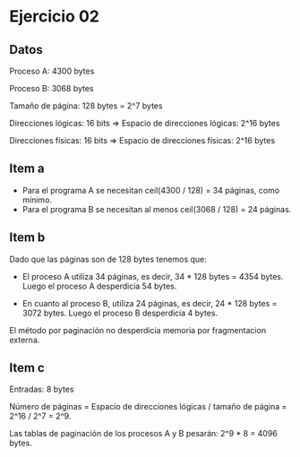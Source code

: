 # Ejercicio 02

## Datos

Proceso A: 4300 bytes

Proceso B: 3068 bytes

Tamaño de página: 128 bytes = 2^7 bytes

Direcciones lógicas: 16 bits => Espacio de direcciones lógicas: 2^16 bytes

Direcciones físicas: 16 bits => Espacio de direcciones físicas: 2^16 bytes

## Item a

* Para el programa A se necesitan ceil(4300 / 128) = 34 páginas, como mínimo.
* Para el programa B se necesitan al menos ceil(3068 / 128) = 24 páginas.

## Item b

Dado que las páginas son de 128 bytes tenemos que:

* El proceso A utiliza 34 páginas, es decir, 34 * 128 bytes = 4354 bytes.
Luego el proceso A desperdicia 54 bytes.

* En cuanto al proceso B, utiliza 24 páginas, es decir, 24 * 128 bytes = 3072 bytes.
Luego el proceso B desperdicia 4 bytes.

El método por paginación no desperdicia memoria por fragmentacion externa.

## Item c

Entradas: 8 bytes

Número de páginas = Espacio de direcciones lógicas / tamaño de página = 2^16 / 2^7 = 2^9.

Las tablas de paginación de los procesos A y B pesarán: 2^9 * 8 = 4096 bytes.
